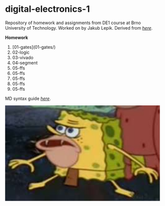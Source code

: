 # digital-electronics-1

Repository of homework and assignments from DE1 course at Brno University of Technology.
Worked on by Jakub Lepik.
Derived from *[here](https://github.com/tomas-fryza/digital-electronics-1.git)*.


**Homework**
<ol>
  <li>[01-gates](01-gates/)</li>
  <li>02-logic</li>
  <li>03-vivado</li>
  <li>04-segment</li>
  <li>05-ffs</li>
  <li>05-ffs</li>
  <li>05-ffs</li>
  <li>05-ffs</li>
  <li>05-ffs</li>
</ol>

MD syntax guide *[here](https://www.markdownguide.org/basic-syntax/)*.

![image for better looks](images/image.png)
